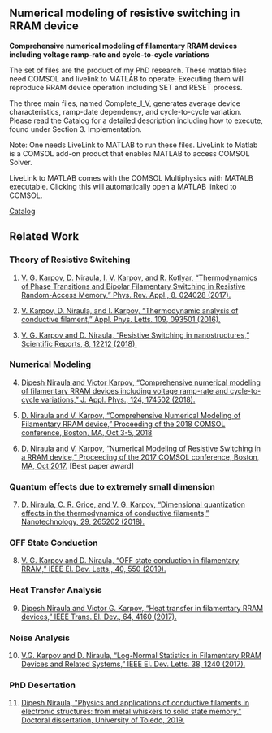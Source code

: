 ## Numerical modeling of resistive switching in RRAM device
__Comprehensive numerical modeling of filamentary RRAM devices including voltage ramp-rate and cycle-to-cycle variations__

The set of files are the product of my PhD research. These matlab files need COMSOL and livelink to MATLAB to operate. 
Executing them will reproduce RRAM device operation including SET and RESET process. 

The three main files, named Complete_I_V, generates average device characteristics, ramp-date dependency, and cycle-to-cycle variation. 
Please read the Catalog for a detailed description including how to execute, found under Section 3. Implementation.  

Note: One needs LiveLink to MATLAB to run these files. LiveLink to Matlab is a COMSOL add-on product that enables MATLAB to access COMSOL Solver.

LiveLink to MATLAB comes with the COMSOL Multiphysics with MATALB executable. Clicking this will automatically open a MATLAB linked to COMSOL.

[Catalog](./CATALOG_git.pdf)

## Related Work
### Theory of Resistive Switching
1. [V. G. Karpov, D. Niraula, I. V. Karpov, and R. Kotlyar, “Thermodynamics of Phase Transitions and Bipolar Filamentary Switching in Resistive Random-Access Memory,” Phys. Rev. Appl., 8, 024028 (2017).](https://doi.org/10.1103/PhysRevApplied.8.024028)

2. [V. Karpov, D. Niraula, and I. Karpov, “Thermodynamic analysis of conductive filament,” Appl. Phys. Letts. 109, 093501 (2016).](https://doi.org/10.1063/1.4962136)

3. [V. G. Karpov and D. Niraula, “Resistive Switching in nanostructures,” Scientific Reports, 8, 12212 (2018).](https://doi.org/10.1038/s41598-018-30700-6)
   
### Numerical Modeling
4. [Dipesh Niraula and Victor Karpov, “Comprehensive numerical modeling of filamentary RRAM devices including voltage ramp-rate and cycle-to-cycle variations,” J. Appl. Phys., 124, 174502 (2018).](https://doi.org/10.1063/1.5042789)

5. [D. Niraula and V. Karpov, “Comprehensive Numerical Modeling of Filamentary RRAM device,” Proceeding of the 2018 COMSOL conference, Boston, MA, Oct 3-5, 2018](https://www.comsol.com/paper/download/566882/niraula_paper.pdf)

6. [D. Niraula and V. Karpov, “Numerical Modeling of Resistive Switching in a RRAM device,” Proceeding of the 2017 COMSOL conference, Boston, MA, Oct 2017.](https://www.comsol.com/paper/download/437382/niraula_paper.pdf) [Best paper award]

### Quantum effects due to extremely small dimension
7. [D. Niraula, C. R. Grice, and V. G. Karpov, “Dimensional quantization effects in the thermodynamics of conductive filaments,” Nanotechnology, 29, 265202 (2018).](https://doi.org/10.1088/1361-6528/aabdcb)

### OFF State Conduction
8. [V. G. Karpov and D. Niraula, “OFF state conduction in filamentary RRAM,” IEEE El. Dev. Letts., 40, 550 (2019).](https://doi.org/10.1109/LED.2019.2899258)

### Heat Transfer Analysis
9. [Dipesh Niraula and Victor G. Karpov, “Heat transfer in filamentary RRAM devices,” IEEE Trans. El. Dev., 64, 4160 (2017).](https://doi.org/10.1109/TED.2017.2741782)

### Noise Analysis
10.	[V.G. Karpov and D. Niraula, “Log-Normal Statistics in Filamentary RRAM Devices and Related Systems,” IEEE El. Dev. Letts. 38, 1240 (2017).](https://doi.org/10.1109/LED.2017.2734961)

### PhD Desertation
11.	[Dipesh Niraula, "Physics and applications of conductive filaments in electronic structures: from metal whiskers to solid state memory." Doctoral dissertation, University of Toledo, 2019.](http://rave.ohiolink.edu/etdc/view?acc_num=toledo1561471348406944)

